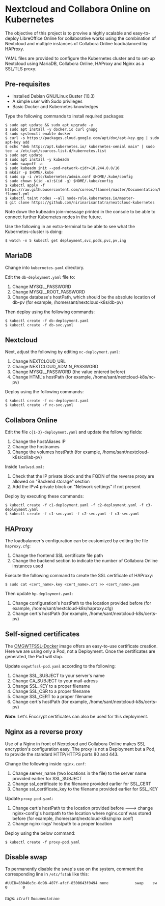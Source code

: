 # Nextcloud and Collabora Online on Kubernetes

The objective of this project is to provive a highly scalable and easy-to-deploy LibreOffice Online for collaborative works using the combination of Nextcloud and multiple instances of Collabora Online loadbalanced by HAProxy.

YAML files are provided to configure the Kubernetes cluster and to set-up Nextcloud using MariaDB, Collabora Online, HAProxy and Nginx as a SSL/TLS proxy.

## Pre-requisites
* Installed Debian GNU/Linux Buster (10.3)
* A simple user with Sudo privileges
* Basic Docker and Kubernetes knowledges

Type the following commands to install required packages:
```shell=
$ sudo apt update && sudo apt upgrade -y
$ sudo apt install -y docker.io curl gnupg
$ sudo systemctl enable docker
$ curl -s https://packages.cloud.google.com/apt/doc/apt-key.gpg | sudo apt-key add
$ echo "deb http://apt.kubernetes.io/ kubernetes-xenial main" | sudo tee -a /etc/apt/sources.list.d/kubernetes.list
$ sudo apt update
$ sudo apt install -y kubeadm
$ sudo swapoff -a
$ sudo kubeadm init --pod-network-cidr=10.244.0.0/16
$ mkdir -p $HOME/.kube
$ sudo cp -i /etc/kubernetes/admin.conf $HOME/.kube/config
$ sudo chown $(id -u):$(id -g) $HOME/.kube/config
$ kubectl apply -f https://raw.githubusercontent.com/coreos/flannel/master/Documentation/kube-flannel.yml
$ kubectl taint nodes --all node-role.kubernetes.io/master-
$ git clone https://github.com/nirinarisantatra/nextcloud-kubernetes
```

Note down the kubeadm join-message printed in the console to be able to connect further Kubernetes nodes in the future.

Use the following in an extra-terminal to be able to see what the Kubernetes-cluster is doing:

```shell=
$ watch -n 5 kubectl get deployment,svc,pods,pvc,pv,ing
```

## MariaDB
Change into `kubernetes-yaml` directory.

Edit the `db-deployment.yaml` file to:
1. Change MYSQL_PASSWORD
2. Change MYSQL_ROOT_PASSWORD
3. Change database's hostPath, which should be the absolute location of db-pv (for example, /home/sant/nextcloud-k8s/db-pv)

Then deploy using the following commands:
```shell=
$ kubectl create -f db-deployment.yaml
$ kubectl create -f db-svc.yaml
```

## Nextcloud
Next, adjust the following by editing `nc-deployment.yaml`:
1. Change NEXTCLOUD_URL
2. Change NEXTCLOUD_ADMIN_PASSWORD
3. Change MYSQL_PASSWORD (the value entered before)
4. Change HTML's hostPath (for example, /home/sant/nextcloud-k8s/nc-pv)

Deploy using the following commands:
```shell=
$ kubectl create -f nc-deployment.yaml
$ kubectl create -f nc-svc.yaml
```
## Collabora Online
Edit the file `c{1-3}-deployment.yaml` and update the following fields:
1. Change the hostAliases IP
2. Change the hostnames
3. Change the volumes hostPath (for example, /home/sant/nextcloud-k8s/collab-pv)

Inside `loolwsd.xml`:
1. Check that the IP private block and the FQDN of the reverse proxy are allowed on "Backend storage" section
2. Add the IPv4 private block on "Network settings" if not present

Deploy by executing these commands:
```shell=
$ kubectl create -f c1-deployment.yaml -f c2-deployment.yaml -f c3-deployment.yaml
$ kubectl create -f c1-svc.yaml -f c2-svc.yaml -f c3-svc.yaml
```

## HAProxy
The loadbalancer's configuration can be customized by editing the file `haproxy.cfg`:
1. Change the frontend SSL certificate file path
2. Change the backend section to indicate the number of Collabora Online instances used

Execute the following command to create the SSL certificate of HAProxy:
```shell=
$ sudo cat <cert_name>.key <cert_name>.crt >> <cert_name>.pem
```

Then update `hp-deployment.yaml`:
1. Change configuration's hostPath to the location provided before (for example, /home/sant/nextcloud-k8s/haproxy.cfg)
2. Change cert's hostPath (for example, /home/sant/nextcloud-k8s/certs-pv)

## Self-signed certificates
The [OMGWTFSSL-Docker](https://hub.docker.com/r/paulczar/omgwtfssl/) image offers an easy-to-use certificate creation. Here we are using only a Pod, not a Deployment. Once the certificates are generated, the Pod will stop.

Update `omgwtfssl-pod.yaml` according to the following:
1. Change SSL_SUBJECT to your server's name
2. Change CA_SUBJECT to your mail-adress
3. Change SSL_KEY to a proper filename
4. Change SSL_CSR to a proper filename
5. Change SSL_CERT to a proper filename
6. Change cert's hostPath (for example, /home/sant/nextcloud-k8s/certs-pv)

***Note***: Let's Enccrypt certificates can also be used for this deployment.

## Nginx as a reverse proxy
Use of a Nginx in front of Nextcloud and Collabora Online makes SSL encryption's configuration easy. The proxy is not a Deployment but a Pod, to provide the standard HTTP/HTTPS ports 80 and 443.

Change the following inside `nginx.conf`:
1. Change server_name (two locations in the file) to the server name provided earlier for SSL_SUBJECT
2. Change ssl_certificate to the filename provided earlier for SSL_CERT
3. Change ssl_certificate_key to the filename provided earlier for SSL_KEY

Update `proxy-pod.yaml`:
1. Change cert's hostPath to the location provided before ---> change nginx-config's hostpath to the location where nginx.conf was stored before (for example, /home/sant/nextcloud-k8s/nginx.conf)
2. Change nginx-logs' hostpath to a proper location

Deploy using the below command:
```shell=
$ kubectl create -f proxy-pod.yaml
```

## Disable swap
To permanently disable the swap's use on the system, comment the corresponding line in `/etc/fstab` like this:
```shell=
#UUID=83046e3c-0d98-407f-afcf-8500643f0494 none            swap    sw              0       0
```

###### tags: `iCraft` `Documentation`